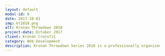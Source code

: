 ```yaml
---
layout: default
modal-id: 6
date: 2017-10-01
img: kt2018.png
alt: Kronan Throwdown 2018
project-date: October 2017
client: Kronan Crossfit
category: Web Development
description: Kronan Throwdown Series 2018 is a professionally organized Swedish competitions-series for both newcomers, intermediate, RX and masters athletes. With 3 years of experience within competitions organizations, events and with more than 2000 athletes, our constant goal is to offer a unique and well-planned competition experience for all athletes. Masters classes are for everyone who match the age criteria. The site is made with WordPress.
---
```

